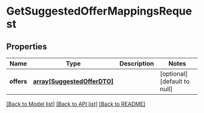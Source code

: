 # GetSuggestedOfferMappingsRequest

## Properties
Name | Type | Description | Notes
------------ | ------------- | ------------- | -------------
**offers** | [**array[SuggestedOfferDTO]**](SuggestedOfferDTO.md) |  | [optional] [default to null]

[[Back to Model list]](../README.md#documentation-for-models) [[Back to API list]](../README.md#documentation-for-api-endpoints) [[Back to README]](../README.md)


